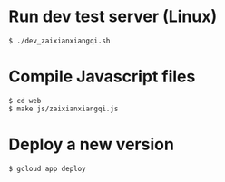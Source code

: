 # Run dev test server (Linux)

```
$ ./dev_zaixianxiangqi.sh
```

# Compile Javascript files

```
$ cd web
$ make js/zaixianxiangqi.js
```

# Deploy a new version

```
$ gcloud app deploy
```
